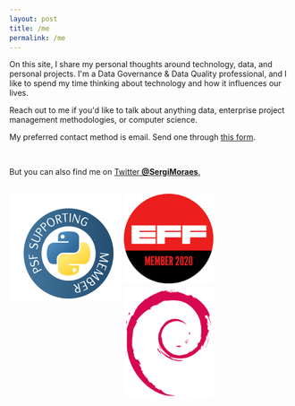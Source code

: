 ```yaml
---
layout: post
title: /me
permalink: /me
---
```


On this site, I share my personal thoughts around technology, data, and personal projects. I'm a Data Governance & Data Quality professional, and I like to spend my time thinking about technology and how it influences our lives.

Reach out to me if you'd like to talk about anything data, enterprise project management methodologies, or computer science.

My preferred contact method is email. Send one through <a href="https://sergiomoraes.dev/advice">this form</a>.

<br>

But you can also find me on <a href="//twitter.com/SergiMoraes">Twitter<b> @SergiMoraes</b>.</a>

<br>

<img src="/images/supporting-member-badge.png" style="float: left; width: 30%; margin-right: 1%; margin-bottom: 0.5em; width: 200px;">

<img src="images/2020-membership-badge-2.png" style="float: left; width: 30%; margin-right: 1%; margin-bottom: 0.5em; width: 160px;">

<img src="images/debianlogo.png" style="float: left; width: 30%; margin-right: 1%; margin-bottom: 0.5em; width: 160px;">

<br>
<br>